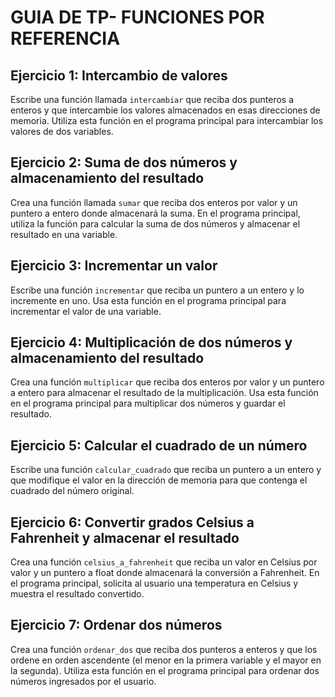 # GUIA DE TP- FUNCIONES POR REFERENCIA 

## Ejercicio 1: Intercambio de valores
Escribe una función llamada `intercambiar` que reciba dos punteros a enteros y que intercambie los valores almacenados en esas direcciones de memoria. Utiliza esta función en el programa principal para intercambiar los valores de dos variables.

## Ejercicio 2: Suma de dos números y almacenamiento del resultado
Crea una función llamada `sumar` que reciba dos enteros por valor y un puntero a entero donde almacenará la suma. En el programa principal, utiliza la función para calcular la suma de dos números y almacenar el resultado en una variable.

## Ejercicio 3: Incrementar un valor
Escribe una función `incrementar` que reciba un puntero a un entero y lo incremente en uno. Usa esta función en el programa principal para incrementar el valor de una variable.

## Ejercicio 4: Multiplicación de dos números y almacenamiento del resultado
Crea una función `multiplicar` que reciba dos enteros por valor y un puntero a entero para almacenar el resultado de la multiplicación. Usa esta función en el programa principal para multiplicar dos números y guardar el resultado.

## Ejercicio 5: Calcular el cuadrado de un número
Escribe una función `calcular_cuadrado` que reciba un puntero a un entero y que modifique el valor en la dirección de memoria para que contenga el cuadrado del número original.



## Ejercicio 6: Convertir grados Celsius a Fahrenheit y almacenar el resultado
Crea una función `celsius_a_fahrenheit` que reciba un valor en Celsius por valor y un puntero a float donde almacenará la conversión a Fahrenheit. En el programa principal, solicita al usuario una temperatura en Celsius y muestra el resultado convertido.


## Ejercicio 7: Ordenar dos números
Crea una función `ordenar_dos` que reciba dos punteros a enteros y que los ordene en orden ascendente (el menor en la primera variable y el mayor en la segunda). Utiliza esta función en el programa principal para ordenar dos números ingresados por el usuario.
